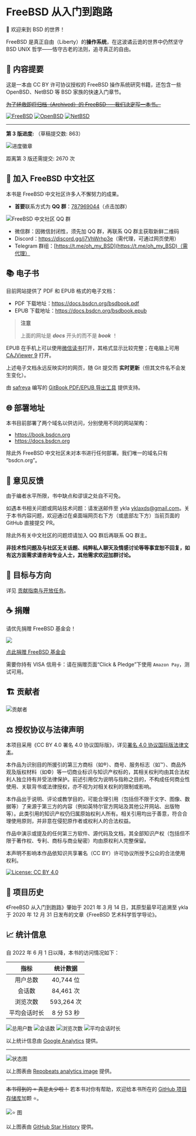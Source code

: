 # FreeBSD 从入门到跑路

🎉 欢迎来到 BSD 的世界！

FreeBSD 是真正自由（Liberty）的**操作系统**，在这波谲云诡的世界中仍然坚守 BSD UNIX 哲学——恪守古老的法则，追寻真正的自由。

## 📄 内容提要

这是一本由 CC BY 许可协议授权的 FreeBSD 操作系统研究书籍，还包含一些 OpenBSD、NetBSD 等 BSD 家族的快速入门章节。

~~[为了拯救即将归档（Archived）的 FreeBSD······我们决定写一本书。](https://mzh.moegirl.org.cn/为了保护我们心爱的ooo……成为偶像！)~~

[![FreeBSD](https://img.shields.io/badge/FreeBSD-EB0028?logo=freebsd&logoColor=fff)](https://www.freebsd.org/)
[![OpenBSD](https://img.shields.io/badge/OpenBSD-F2CA30?logo=openbsd&logoColor=black)](https://www.openbsd.org/)
[![NetBSD](https://img.shields.io/badge/NetBSD-016EE9?logo=netbsd&logoColor=white)](https://www.netbsd.org/)


---

<!-- commit-progress-start -->
**第 3 版进度:**   （草稿提交数: 863）

![进度徽章](progress.svg)

距离第 3 版还需提交: 2670 次
<!-- commit-progress-end -->

## 👥 加入 FreeBSD 中文社区

本书是 FreeBSD 中文社区许多人不懈努力的成果。

- **首要**联系方式为 **QQ 群**：[787969044](https://qm.qq.com/q/cX5mpJ36gg)（点击加群）

![FreeBSD 中文社区 QQ 群](.gitbook/assets/2025-qq.png)

- 微信群：因微信封闭性，须先加 QQ 群，再联系 QQ 群主获取新鲜二维码
- Discord：<https://discord.gg/j7VhWrhp3e>（需代理，可通过网页使用）
- Telegram 群组：[https://t.me/oh_my_BSD](https://t.me/oh_my_BSD)（需代理）


## 📚 电子书

目前网站提供了 PDF 和 EPUB 格式的电子文档：

- PDF 下载地址：<https://docs.bsdcn.org/bsdbook.pdf>
- EPUB 下载地址：<https://docs.bsdcn.org/bsdbook.epub>

>**注意**
>
>上面的网址是 ***docs*** 开头的而不是 ***book*** ！

EPUB 在手机上可以使用[微信读书](https://play.google.com/store/apps/details?id=com.tencent.weread&hl=zh)打开，其格式显示比较完整；在电脑上可用 [CAJViewer 9](https://cajviewer.cnki.net/download.html) 打开。

上述电子文档永远反映实时的网页，随 Git 提交而 **实时更新**（但其文件名不会发生变化）。

由 [safreya](https://github.com/safreya) 编写的 [GitBook PDF/EPUB 导出工具](https://github.com/FreeBSD-Ask/gitbook-pdf-export) 提供支持。

## 🌐 部署地址

本书目前部署了两个域名以供访问，分别使用不同的网站架构：

- <https://book.bsdcn.org>
- <https://docs.bsdcn.org>

除此外 FreeBSD 中文社区未对本书进行任何部署。我们唯一的域名只有 “bsdcn.org”。

## 💬 意见反馈

由于编者水平所限，书中缺点和谬误之处自不可免。

如遇本书相关问题或网站技术问题：请发送邮件至 ykla [yklaxds@gmail.com](mailto:yklaxds@gmail.com)。关于本书内容问题，欢迎通过在桌面端网页右下方（或底部左下方）当前页面的 GitHub 直接提交 PR。

除此外有关中文社区的问题烦请加入 QQ 群后再联系 QQ 群主。

**非技术性问题及与社区无关话题、纯粹私人聊天及情感讨论等等事宜恕不回复，如有这方面需求请咨询专业人士，其他需求欢迎加群讨论。**

## 🧭 目标与方向

详见 [贡献指南与开放任务](CONTRIBUTING.md)。

## ☕ 捐赠

请优先捐赠 FreeBSD 基金会！

![](.gitbook/assets/proud_donor.png)

[点此捐赠 FreeBSD 基金会](https://freebsdfoundation.org/donate)

需要你持有 VISA 信用卡：请在捐赠页面“Click & Pledge”下使用 `Amazon Pay`，测试可用。

## 🏗️ 贡献者

![贡献者](https://contrib.nn.ci/api?repo=FreeBSD-Ask/FreeBSD-Ask)

## ⚖️ 授权协议与法律声明

本项目采用《CC BY 4.0 署名 4.0 协议国际版》，详见[署名 4.0 协议国际版法律文本](https://creativecommons.org/licenses/by/4.0/legalcode.zh-hans)。

本作品为识别目的所援引的第三方商标（如®）、商号、服务标志（如™）、商品外观及版权材料（如©）等一切商业标识与知识产权标的，其相关权利均由其合法权利人独立持有并受法律保护。前述引用仅为说明与指称之目的，不构成任何商业性使用、关联背书或法律授权，亦不视为对相关权利的限制或影响。

本作品出于说明、评论或教学目的，可能合理引用（包括但不限于文字、图像、数据等）了来源于第三方的内容（例如英特尔官方网站及其他公开网站、出版物等）。此类引用的知识产权仍归属原始权利人所有。相关引用均出于善意，符合合理使用原则，并非意在侵犯原作者或权利人的合法权益。

作品中演示或提及的任何第三方软件、源代码及文档，其全部知识产权（包括但不限于著作权、专利、商标与商业秘密）均由原权利人完整保留。

本声明不影响本作品依知识共享署名（CC BY）许可协议所授予公众的合法使用权利。

[![License: CC BY 4.0](https://img.shields.io/badge/License-CC_BY_4.0-orange.svg)](https://creativecommons.org/licenses/by/4.0/)

## 📜 项目历史

《FreeBSD 从入门到跑路》肇始于 2021 年 3 月 14 日，其原型最早可追溯至 ykla 于 2020 年 12 月 31 日发布的文章《FreeBSD 艺术科学哲学导论》。

<!-- GA_STATS:START -->

## 📈 统计信息

自 2022 年 6 月 1 日以降，本书的访问情况如下：

| 指标           | 统计数据     |
|:---------------:|:-------------:|
| 用户总数       | 40,744 位  |
| 会话数         | 84,461 次 |
| 浏览次数       | 593,264 次 |
| 平均会话时长   | 8 分 53 秒 |

<!-- GA_STATS:END -->

<!-- GA_BADGES:START -->

![总用户数](https://img.shields.io/badge/总用户数-40,744-green)
![会话数](https://img.shields.io/badge/会话数-84,461-orange)
![浏览次数](https://img.shields.io/badge/浏览次数-593,264-blue)
![平均会话时长](https://img.shields.io/badge/平均会话时长-8min53s-purple)

<!-- GA_BADGES:END -->

以上统计信息由 [Google Analytics](https://analytics.google.com/) 提供。

---

![状态图](https://repobeats.axiom.co/api/embed/0268f0741b1257dd58a7489442bd7829d2670313.svg "Repobeats analytics image")

以上图表由 [Repobeats analytics image](https://repobeats.axiom.co/) 提供。

---


~~本书得到的 ⭐ 真是太少啦！~~ 若本书对你有帮助，欢迎给本书所在的 [GitHub 项目存储库](https://github.com/FreeBSD-Ask/FreeBSD-Ask)加颗 ⭐。

![⭐ 图](https://api.star-history.com/svg?repos=FreeBSD-Ask/FreeBSD-Ask&type=Date)

以上图表由 [GitHub Star History](https://www.star-history.com/) 提供。
